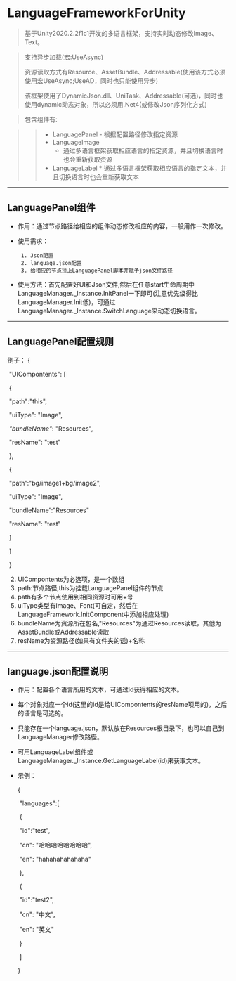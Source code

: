# LanguageFrameworkForUnity
> 基于Unity2020.2.2f1c1开发的多语言框架，支持实时动态修改Image、Text。

>支持异步加载(宏:UseAsync)
>
>资源读取方式有Resource、AssetBundle、Addressable(使用该方式必须使用宏UseAsync;UseAD，同时也只能使用异步)
>
>该框架使用了DynamicJson.dll、UniTask、Addressable(可选)，同时也使用dynamic动态对象，所以必须用.Net4(或修改Json序列化方式)

> 包含组件有:

>>   * LanguagePanel
>>     			- 根据配置路径修改指定资源
>>   * LanguageImage
>>        * 通过多语言框架获取相应语言的指定资源，并且切换语言时也会重新获取资源
>>   * LanguageLabel
>>     				* 通过多语言框架获取相应语言的指定文本，并且切换语言时也会重新获取文本

----

## LanguagePanel组件
* 作用：通过节点路径给相应的组件动态修改相应的内容，一般用作一次修改。

* 使用需求：

       1. Json配置
       2. language.json配置
       3. 给相应的节点挂上LanguagePanel脚本并赋予json文件路径
* 使用方法：首先配置好UI和Json文件,然后在任意start生命周期中LanguageManager._Instance.InitPanel一下即可(注意优先级得比LanguageManager.Init低)，可通过LanguageManager._Instance.SwitchLanguage来动态切换语言。



----

## LanguagePanel配置规则

例子： {

​       	 	"UICompontents": [

​						{

​							"path":"this",

​               			 "uiType": "Image",

​							*"bundleName"*: "Resources",

​                			"resName": "test"

​						},

​						{

​							"path”:"bg/image1+bg/image2",

​               			 "uiType": "Image",

​							"bundleName”:"Resources"

​                			"resName": "test"

​						}

​				]

​			}



2. UICompontents为必选项，是一个数组
2. path:节点路径,this为挂载LanguagePanel组件的节点
3. path有多个节点使用到相同资源时可用+号
4. uiType类型有Image、Font(可自定，然后在LanguageFramework.InitComponent中添加相应处理)
5. bundleName为资源所在包名,"Resources"为通过Resources读取，其他为AssetBundle或Addressable读取
6. resName为资源路径(如果有文件夹的话)+名称

----

## language.json配置说明

* 作用：配置各个语言所用的文本，可通过id获得相应的文本。

* 每个对象对应一个id(这里的id是给UICompontents的resName项用的)，之后的语言是可选的。

* 只能存在一个language.json，默认放在Resources根目录下，也可以自己到LanguageManager修改路径。

* 可用LanguageLabel组件或LanguageManager._Instance.GetLanguageLabel(id)来获取文本。

* 示例：

  {

  ​    "languages":[

  ​        {

  ​            "id":"test",

  ​            "cn": "哈哈哈哈哈哈哈哈",

  ​            "en": "hahahahahahaha"

  ​        },

  ​		{
  
  ​			 "id":"test2",
  
  ​			 "cn": "中文",
  
  ​             "en": "英文"
  
  ​        }
  
  ​	]
  
  }

